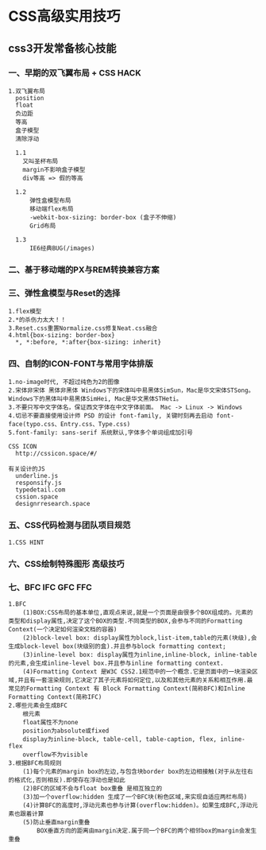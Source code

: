 # CSS高级实用技巧
## css3开发常备核心技能 
### 一、早期的双飞翼布局 + CSS HACK  
    1.双飞翼布局
      position
      float
      负边距
      等高
      盒子模型
      清除浮动
      
      1.1
        又叫圣杯布局  
        margin不影响盒子模型  
        div等高 => 假的等高 

      1.2 
          弹性盒模型布局
          移动端flex布局
          -webkit-box-sizing: border-box (盒子不伸缩)
          Grid布局

      1.3 
          IE6经典BUG(/images)
### 二、基于移动端的PX与REM转换兼容方案  
### 三、弹性盒模型与Reset的选择  
    1.flex模型
    2.*的杀伤力太大！！
    3.Reset.css重置Normalize.css修复Neat.css融合
    4.html{box-sizing: border-box}
      *, *:before, *:after{box-sizing: inherit}
### 四、自制的ICON-FONT与常用字体排版 
    1.no-image时代, 不超过纯色为2的图像
    2.宋体非宋体 黑体非黑体 Windows下的宋体叫中易黑体SimSun，Mac是华文宋体STSong。Windows下的黑体叫中易黑体SimHei, Mac是华文黑体STHeti。
    3.不要只写中文字体名，保证西文字体在中文字体前面。 Mac -> Linux -> Windows
    4.切忌不要直接使用设计师 PSD 的设计 font-family, 关键时刻再去启动 font-face(typo.css、Entry.css、Type.css)
    5.font-family: sans-serif 系统默认,字体多个单词组成加引号

    CSS ICON
      http://cssicon.space/#/
    
    有关设计的JS 
      underline.js
      responsify.js
      typedetail.com
      cssion.space
      designrresearch.space
### 五、CSS代码检测与团队项目规范 
    1.CSS HINT
      
### 六、CSS绘制特殊图形 高级技巧  
### 七、BFC  IFC GFC FFC   
    1.BFC
        (1)BOX:CSS布局的基本单位,直观点来说,就是一个页面是由很多个BOX组成的。元素的类型和display属性,决定了这个BOX的类型.不同类型的BOX,会参与不同的Formatting Context(一个决定如何渲染文档的容器)
        (2)block-level box: display属性为block,list-item,table的元素(块级),会生成block-level box(块级别的盒).并且参与block formatting context;
        (3)inline-level box: display属性为inline,inline-block, inline-table的元素,会生成inline-level box.并且参与inline formatting context.
        (4)Formatting Context 是W3C CSS2.1规范中的一个概念.它是页面中的一块渲染区域,并且有一套渲染规则,它决定了其子元素将如何定位,以及和其他元素的关系和相互作用.最常见的Formatting Context 有 Block Formatting Context(简称BFC)和Inline Formatting Context(简称IFC)
    2.哪些元素会生成BFC
        根元素
        float属性不为none
        position为absolute或fixed
        display为inline-block, table-cell, table-caption, flex, inline-flex
        overflow不为visible
    3.根据BFC布局规则
        (1)每个元素的margin box的左边,与包含块border box的左边相接触(对于从左往右的格式化,否则相反).即使存在浮动也是如此
        (2)BFC的区域不会与float box重叠 是相互独立的
        (3)加一个overflow:hidden 生成了一个BFC块(粉色区域,来实现自适应两栏布局)
        (4)计算BFC的高度时,浮动元素也参与计算(overflow:hidden)。如果生成BFC,浮动元素也跟着计算
        (5)防止垂直margin重叠
            BOX垂直方向的距离由margin决定.属于同一个BFC的两个相邻box的margin会发生重叠
            